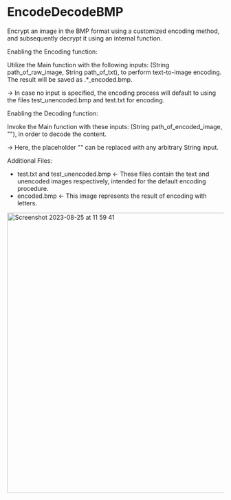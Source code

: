 # EncodeDecodeBMP

Encrypt an image in the BMP format using a customized encoding method, and subsequently decrypt it using an internal function.



Enabling the Encoding function:

Utilize the Main function with the following inputs: (String path_of_raw_image, String path_of_txt), to perform text-to-image encoding. The result will be saved as .*_encoded.bmp.

-> In case no input is specified, the encoding process will default to using the files test_unencoded.bmp and test.txt for encoding.


Enabling the Decoding function:

Invoke the Main function with these inputs: (String path_of_encoded_image, \""), in order to decode the content.

-> Here, the placeholder \"" can be replaced with any arbitrary String input.


Additional Files:

- test.txt and test_unencoded.bmp <- These files contain the text and unencoded images respectively, intended for the default encoding procedure.
- encoded.bmp <- This image represents the result of encoding with letters.

   
<img width="653" alt="Screenshot 2023-08-25 at 11 59 41" src="https://github.com/Ji2018/EncodeDecodeBMP/assets/40760742/476094ce-0dc7-4a83-ae8b-774d4fe24d96">
